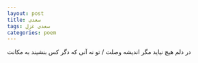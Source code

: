 ```yaml
---
layout: post
title: سعدی
tags: سعدی غزل
categories: poem
---
```


در دلم هیچ نیاید مگر اندیشه وصلت / تو نه آنی که دگر کس بنشیند به مکانت
